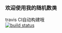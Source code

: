 ### 欢迎使用我的随机数类

travis CI自动构建哦 <br />
[![build status](https://api.travis-ci.org/sodyxiezhen/nonce.svg?branch=master)](https://travis-ci.org/sodyxiezhen/nonce/)